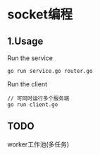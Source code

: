 # socket编程

## 1.Usage

Run the service
```
go run service.go router.go
```

Run the client
```
// 可同时运行多个服务端
go run client.go
```

## TODO
worker工作池(多任务)